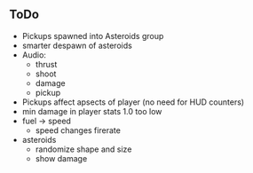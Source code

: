 ## ToDo

 - Pickups spawned into Asteroids group
 - smarter despawn of asteroids
 - Audio:
   - thrust
   - shoot
   - damage
   - pickup
 - Pickups affect apsects of player (no need for HUD counters)
 - min damage in player stats 1.0 too low
 - fuel -> speed
   - speed changes firerate
 - asteroids
   - randomize shape and size
   - show damage
